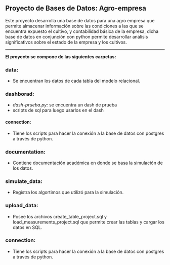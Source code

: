 ## Proyecto de Bases de Datos: Agro-empresa

Este proyecto desarrolla una base de datos para una agro empresa que permite almacenar 
información sobre las condiciones a las que se encuentra expuesto el cultivo, y contabilidad básica 
de la empresa, dicha base de datos en conjunción con python permite desarrollar análisis significativos 
sobre el estado de la empresa y los cultivos.

----

**El proyecto se compone de las siguientes carpetas:**

### data: 
- Se encuentran los datos de cada tabla del modelo relacional.

### dashborad: 
- *dash-prueba.py:* se encuentra un dash de prueba
- scripts de sql para luego usarlos en el dash
#### connection: 
- Tiene los scripts para hacer la conexión a la base de datos con postgres a través de python.

### documentation:
- Contiene documentación académica en donde se basa la simulación de los datos.

### simulate\_data:
- Registra los algortimos que utilizó para la simulación.

### upload\_data:
- Posee los archivos create\_table\_project.sql y load\_measurements\_project.sql que permite crear las tablas y cargar los datos en SQL.

### connection: 
- Tiene los scripts para hacer la conexión a la base de datos con postgres a través de python.
